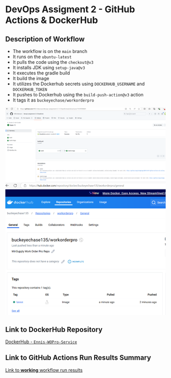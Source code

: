 # DevOps Assigment 2 - GitHub Actions & DockerHub

## Description of Workflow

* The workflow is on the `main` branch
* It runs on the `ubuntu-latest`
* It pulls the code using the `checkout@v3`
* It installs JDK using `setup-java@v3`
* It executes the gradle build
* It build the image
* It utilizes the Dockerhub secrets using `DOCKERHUB_USERNAME` and `DOCKERHUB_TOKEN`
* It pushes to Dockerhub using the `build-push-action@v3` action
* It tags it as `buckeyechase/workorderpro`


![github](images/build.png)
![dockerhub](images/dockerhubproof.png)

## Link to DockerHub Repository
[DockerHub - `Ennis-WOPro-Service`](https://hub.docker.com/repository/docker/buckeyechase135/workorderpro/general)

## Link to GitHub Actions Run Results Summary
[Link to **working** workflow run results](https://github.com/WSU-kduncan/devops-assignment-2-3-ChaseEnnis/actions/runs/11619590601)
